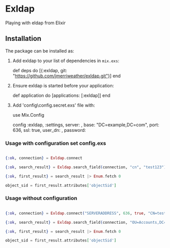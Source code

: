 # ExldapPlaying with eldap from Elixir## InstallationThe package can be installed as:  1. Add exldap to your list of dependencies in `mix.exs`:        def deps do          [{:exldap, git: "https://github.com/jmerriweather/exldap.git"}]        end  2. Ensure exldap is started before your application:        def application do          [applications: [:exldap]]        end  3. Add 'config\config.secret.exs' file with:        use Mix.Config        config :exldap, :settings,          server: <server address>,          base: "DC=example,DC=com",          port: 636,          ssl: true,          user_dn: <user distinguished name>,          password: <password>### Usage with configuration set config.exs```elixir{:ok, connection} = Exldap.connect{:ok, search_result} = Exldap.search_field(connection, "cn", "test123"){:ok, first_result} = search_result |> Enum.fetch 0object_sid = first_result.attributes['objectSid']```### Usage without configuration```elixir{:ok, connection} = Exldap.connect("SERVERADDRESS", 636, true, "CN=test123,OU=Accounts,DC=example,DC=com", "PASSWORD"){:ok, search_result} = Exldap.search_field(connection, "OU=Accounts,DC=example,DC=com", "cn", "useraccount"){:ok, first_result} = search_result |> Enum.fetch 0object_sid = first_result.attributes['objectSid']```